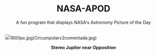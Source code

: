 <div align="center">
  <h1>
    NASA-APOD
  </h1>
</div>
  
<div align="center">
  A fun program that displays NASA's Astronomy Picture of the Day
</div>

<br>

![](https://apod.nasa.gov/apod/image/2412/2023-11-17-1617_1632-Jupiter_Stereo.png)1600px.jpg)Circumpolarv2comentada.jpg)

<p align = "center">
  <b>Stereo Jupiter near Opposition</b>
</p>
